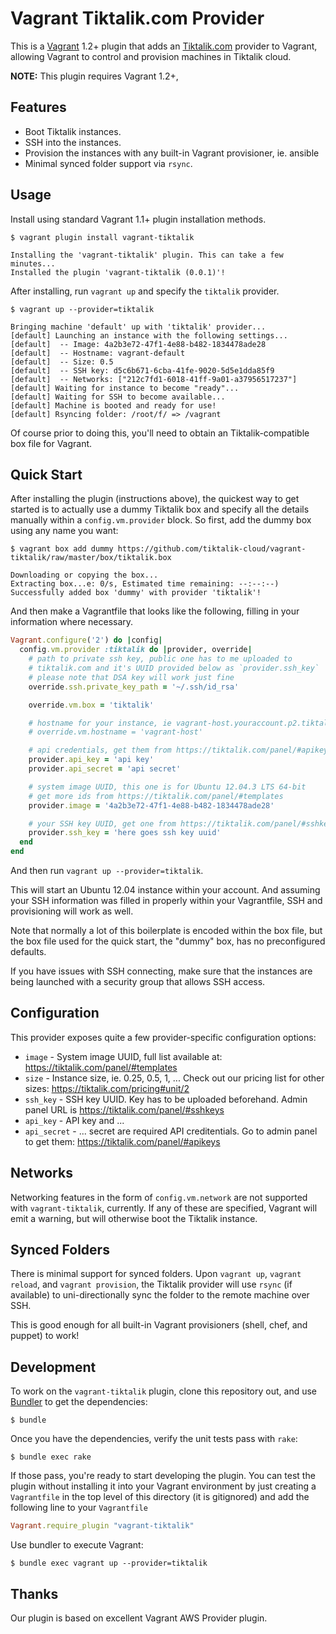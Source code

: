 # Vagrant Tiktalik.com Provider

This is a [Vagrant](http://www.vagrantup.com) 1.2+ plugin that adds an [Tiktalik.com](https://tiktalik.com)
provider to Vagrant, allowing Vagrant to control and provision machines in Tiktalik cloud.

**NOTE:** This plugin requires Vagrant 1.2+,

## Features

* Boot Tiktalik instances.
* SSH into the instances.
* Provision the instances with any built-in Vagrant provisioner, ie. ansible
* Minimal synced folder support via `rsync`.

## Usage

Install using standard Vagrant 1.1+ plugin installation methods.

```
$ vagrant plugin install vagrant-tiktalik

Installing the 'vagrant-tiktalik' plugin. This can take a few minutes...
Installed the plugin 'vagrant-tiktalik (0.0.1)'!
```

After installing, run `vagrant up` and specify the `tiktalik` provider.

```
$ vagrant up --provider=tiktalik

Bringing machine 'default' up with 'tiktalik' provider...
[default] Launching an instance with the following settings...
[default]  -- Image: 4a2b3e72-47f1-4e88-b482-1834478ade28
[default]  -- Hostname: vagrant-default
[default]  -- Size: 0.5
[default]  -- SSH key: d5c6b671-6cba-41fe-9020-5d5e1dda85f9
[default]  -- Networks: ["212c7fd1-6018-41ff-9a01-a37956517237"]
[default] Waiting for instance to become "ready"...
[default] Waiting for SSH to become available...
[default] Machine is booted and ready for use!
[default] Rsyncing folder: /root/f/ => /vagrant
```

Of course prior to doing this, you'll need to obtain an Tiktalik-compatible
box file for Vagrant.

## Quick Start

After installing the plugin (instructions above), the quickest way to get
started is to actually use a dummy Tiktalik box and specify all the details
manually within a `config.vm.provider` block. So first, add the dummy
box using any name you want:

```
$ vagrant box add dummy https://github.com/tiktalik-cloud/vagrant-tiktalik/raw/master/box/tiktalik.box

Downloading or copying the box...
Extracting box...e: 0/s, Estimated time remaining: --:--:--)
Successfully added box 'dummy' with provider 'tiktalik'!
```

And then make a Vagrantfile that looks like the following, filling in
your information where necessary.

```ruby
Vagrant.configure('2') do |config|
  config.vm.provider :tiktalik do |provider, override|
    # path to private ssh key, public one has to me uploaded to
    # tiktalik.com and it's UUID provided below as `provider.ssh_key`
    # please note that DSA key will work just fine
    override.ssh.private_key_path = '~/.ssh/id_rsa'

    override.vm.box = 'tiktalik'

    # hostname for your instance, ie vagrant-host.youraccount.p2.tiktalik.com
    # override.vm.hostname = 'vagrant-host'

    # api credentials, get them from https://tiktalik.com/panel/#apikeys
    provider.api_key = 'api key'
    provider.api_secret = 'api secret'

    # system image UUID, this one is for Ubuntu 12.04.3 LTS 64-bit
    # get more ids from https://tiktalik.com/panel/#templates
    provider.image = '4a2b3e72-47f1-4e88-b482-1834478ade28'

    # your SSH key UUID, get one from https://tiktalik.com/panel/#sshkeys
    provider.ssh_key = 'here goes ssh key uuid'
  end
end
```

And then run `vagrant up --provider=tiktalik`.

This will start an Ubuntu 12.04 instance within your account.
And assuming your SSH information was filled in properly
within your Vagrantfile, SSH and provisioning will work as well.

Note that normally a lot of this boilerplate is encoded within the box
file, but the box file used for the quick start, the "dummy" box, has
no preconfigured defaults.

If you have issues with SSH connecting, make sure that the instances
are being launched with a security group that allows SSH access.

## Configuration

This provider exposes quite a few provider-specific configuration options:

* `image` - System image UUID, full list available at:
  https://tiktalik.com/panel/#templates
* `size` - Instance size, ie. 0.25, 0.5, 1, ...
  Check out our pricing list for other sizes:
  https://tiktalik.com/pricing#unit/2
* `ssh_key` - SSH key UUID.  Key has to be uploaded beforehand.
  Admin panel URL is https://tiktalik.com/panel/#sshkeys
* `api_key` - API key and ...
* `api_secret` - ... secret are required API creditentials.
  Go to admin panel to get them: https://tiktalik.com/panel/#apikeys

## Networks

Networking features in the form of `config.vm.network` are not
supported with `vagrant-tiktalik`, currently. If any of these are
specified, Vagrant will emit a warning, but will otherwise boot
the Tiktalik instance.

## Synced Folders

There is minimal support for synced folders. Upon `vagrant up`,
`vagrant reload`, and `vagrant provision`, the Tiktalik provider will use
`rsync` (if available) to uni-directionally sync the folder to
the remote machine over SSH.

This is good enough for all built-in Vagrant provisioners (shell,
chef, and puppet) to work!

## Development

To work on the `vagrant-tiktalik` plugin, clone this repository out, and use
[Bundler](http://gembundler.com) to get the dependencies:

```
$ bundle
```

Once you have the dependencies, verify the unit tests pass with `rake`:

```
$ bundle exec rake
```

If those pass, you're ready to start developing the plugin. You can test
the plugin without installing it into your Vagrant environment by just
creating a `Vagrantfile` in the top level of this directory (it is gitignored)
and add the following line to your `Vagrantfile` 
```ruby
Vagrant.require_plugin "vagrant-tiktalik"
```
Use bundler to execute Vagrant:
```
$ bundle exec vagrant up --provider=tiktalik
```

## Thanks

Our plugin is based on excellent Vagrant AWS Provider plugin.
